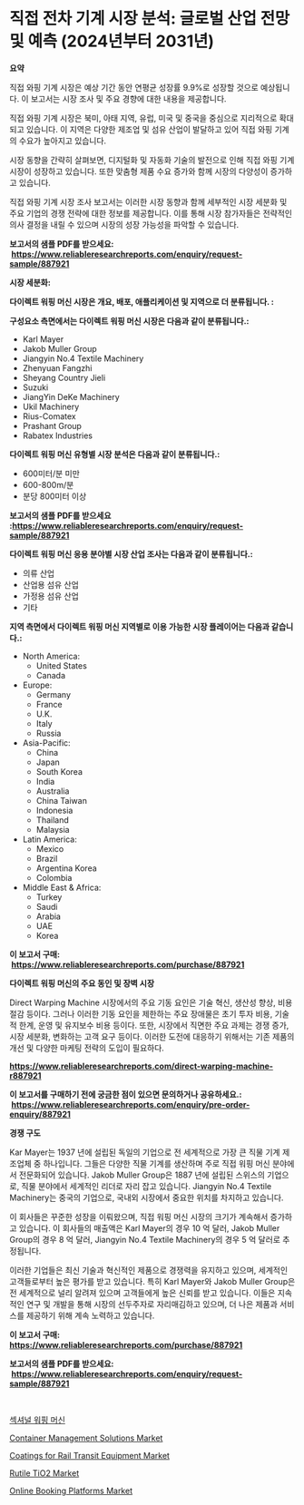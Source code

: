 <p><h1>직접 전차 기계 시장 분석: 글로벌 산업 전망 및 예측 (2024년부터 2031년)</h1></p><p><strong>요약</strong></p>
<p><p>직접 와핑 기계 시장은 예상 기간 동안 연평균 성장률 9.9%로 성장할 것으로 예상됩니다. 이 보고서는 시장 조사 및 주요 경향에 대한 내용을 제공합니다.</p><p>직접 와핑 기계 시장은 북미, 아태 지역, 유럽, 미국 및 중국을 중심으로 지리적으로 확대되고 있습니다. 이 지역은 다양한 제조업 및 섬유 산업이 발달하고 있어 직접 와핑 기계의 수요가 높아지고 있습니다.</p><p>시장 동향을 간략히 살펴보면, 디지털화 및 자동화 기술의 발전으로 인해 직접 와핑 기계 시장이 성장하고 있습니다. 또한 맞춤형 제품 수요 증가와 함께 시장의 다양성이 증가하고 있습니다.</p><p>직접 와핑 기계 시장 조사 보고서는 이러한 시장 동향과 함께 세부적인 시장 세분화 및 주요 기업의 경쟁 전략에 대한 정보를 제공합니다. 이를 통해 시장 참가자들은 전략적인 의사 결정을 내릴 수 있으며 시장의 성장 가능성을 파악할 수 있습니다.</p></p>
<p><strong>보고서의 샘플 PDF를 받으세요: &nbsp;<a href="https://www.reliableresearchreports.com/enquiry/request-sample/887921">https://www.reliableresearchreports.com/enquiry/request-sample/887921</a></strong></p>
<p><strong>시장 세분화:</strong></p>
<p><strong> 다이렉트 워핑 머신 시장은 개요, 배포, 애플리케이션 및 지역으로 더 분류됩니다. :</strong></p>
<p><strong>구성요소 측면에서는 다이렉트 워핑 머신 시장은 다음과 같이 분류됩니다.:</strong></p>
<p><ul><li>Karl Mayer</li><li>Jakob Muller Group</li><li>Jiangyin No.4 Textile Machinery</li><li>Zhenyuan Fangzhi</li><li>Sheyang Country Jieli</li><li>Suzuki</li><li>JiangYin DeKe Machinery</li><li>Ukil Machinery</li><li>Rius-Comatex</li><li>Prashant Group</li><li>Rabatex Industries</li></ul></p>
<p><strong> 다이렉트 워핑 머신 유형별 시장 분석은 다음과 같이 분류됩니다.:</strong></p>
<p><ul><li>600미터/분 미만</li><li>600-800m/분</li><li>분당 800미터 이상</li></ul></p>
<p><strong>보고서의 샘플 PDF를 받으세요 :<a href="https://www.reliableresearchreports.com/enquiry/request-sample/887921">https://www.reliableresearchreports.com/enquiry/request-sample/887921</a></strong></p>
<p><strong> 다이렉트 워핑 머신 응용 분야별 시장 산업 조사는 다음과 같이 분류됩니다.:</strong></p>
<p><ul><li>의류 산업</li><li>산업용 섬유 산업</li><li>가정용 섬유 산업</li><li>기타</li></ul></p>
<p><strong>지역 측면에서 다이렉트 워핑 머신 지역별로 이용 가능한 시장 플레이어는 다음과 같습니다.:</strong></p>
<p><ul>
    <li>
        North America:
        <ul>
            <li>United States</li>
            <li>Canada</li>
        </ul>
    </li>
    <li>
        Europe:
        <ul>
            <li>Germany</li>
            <li>France</li>
            <li>U.K.</li>
            <li>Italy</li>
            <li>Russia</li>
        </ul>
    </li>
    <li>
        Asia-Pacific:
        <ul>
            <li>China</li>
            <li>Japan</li>
            <li>South Korea</li>
            <li>India</li>
            <li>Australia</li>
            <li>China Taiwan</li>
            <li>Indonesia</li>
            <li>Thailand</li>
            <li>Malaysia</li>
        </ul>
    </li>
    <li>
        Latin America:
        <ul>
            <li>Mexico</li>
            <li>Brazil</li>
            <li>Argentina Korea</li>
            <li>Colombia</li>
        </ul>
    </li>
    <li>
        Middle East & Africa:
        <ul>
            <li>Turkey</li>
            <li>Saudi</li>
            <li>Arabia</li>
            <li>UAE</li>
            <li>Korea</li>
        </ul>
    </li>
    </ul></p>
<p><strong>이 보고서 구매: &nbsp;<a href="https://www.reliableresearchreports.com/purchase/887921">https://www.reliableresearchreports.com/purchase/887921</a></strong></p>
<p><strong>다이렉트 워핑 머신의 주요 동인 및 장벽 시장</strong></p>
<p><p>Direct Warping Machine 시장에서의 주요 기동 요인은 기술 혁신, 생산성 향상, 비용 절감 등이다. 그러나 이러한 기동 요인을 제한하는 주요 장애물은 초기 투자 비용, 기술적 한계, 운영 및 유지보수 비용 등이다. 또한, 시장에서 직면한 주요 과제는 경쟁 증가, 시장 세분화, 변화하는 고객 요구 등이다. 이러한 도전에 대응하기 위해서는 기존 제품의 개선 및 다양한 마케팅 전략의 도입이 필요하다.</p></p>
<p><strong><a href="https://www.reliableresearchreports.com/direct-warping-machine-r887921">https://www.reliableresearchreports.com/direct-warping-machine-r887921</a></strong></p>
<p><strong>이 보고서를 구매하기 전에 궁금한 점이 있으면 문의하거나 공유하세요.: &nbsp;<a href="https://www.reliableresearchreports.com/enquiry/pre-order-enquiry/887921">https://www.reliableresearchreports.com/enquiry/pre-order-enquiry/887921</a></strong></p>
<p><strong>경쟁 구도</strong></p>
<p><p>Kar Mayer는 1937 년에 설립된 독일의 기업으로 전 세계적으로 가장 큰 직물 기계 제조업체 중 하나입니다. 그들은 다양한 직물 기계를 생산하며 주로 직접 워핑 머신 분야에서 전문화되어 있습니다. Jakob Muller Group은 1887 년에 설립된 스위스의 기업으로, 직물 분야에서 세계적인 리더로 자리 잡고 있습니다. Jiangyin No.4 Textile Machinery는 중국의 기업으로, 국내외 시장에서 중요한 위치를 차지하고 있습니다.</p><p>이 회사들은 꾸준한 성장을 이뤄왔으며, 직접 워핑 머신 시장의 크기가 계속해서 증가하고 있습니다. 이 회사들의 매출액은 Karl Mayer의 경우 10 억 달러, Jakob Muller Group의 경우 8 억 달러, Jiangyin No.4 Textile Machinery의 경우 5 억 달러로 추정됩니다.</p><p>이러한 기업들은 최신 기술과 혁신적인 제품으로 경쟁력을 유지하고 있으며, 세계적인 고객들로부터 높은 평가를 받고 있습니다. 특히 Karl Mayer와 Jakob Muller Group은 전 세계적으로 널리 알려져 있으며 고객들에게 높은 신뢰를 받고 있습니다. 이들은 지속적인 연구 및 개발을 통해 시장의 선두주자로 자리매김하고 있으며, 더 나은 제품과 서비스를 제공하기 위해 계속 노력하고 있습니다.</p></p>
<p><strong>이 보고서 구매: &nbsp; <a href="https://www.reliableresearchreports.com/purchase/887921">https://www.reliableresearchreports.com/purchase/887921</a></strong></p>
<p><strong>보고서의 샘플 PDF를 받으세요: &nbsp;<a href="https://www.reliableresearchreports.com/enquiry/request-sample/887921">https://www.reliableresearchreports.com/enquiry/request-sample/887921</a></strong><strong></strong></p>
<p>&nbsp;</p>
<p><p><a href="https://github.com/FelipeGrrady654556/Market-Research-Report-List-1/blob/main/704196823432.md">섹셔널 워핑 머신</a></p><p><a href="https://github.com/wwwkeltoum/Market-Research-Report-List-2/blob/main/container-management-solutions-market.md">Container Management Solutions Market</a></p><p><a href="https://www.linkedin.com/pulse/coatings-rail-transit-equipment-market-size-share-global-jeqhe?trackingId=6T6Rsm7mR5rMNzn1Xqe2UQ%3D%3D">Coatings for Rail Transit Equipment Market</a></p><p><a href="https://issuu.com/reportprime-2/docs/rutile-tio2-market-size-2030.pptx">Rutile TiO2 Market</a></p><p><a href="https://github.com/joannesouthgate/Market-Research-Report-List-2/blob/main/online-booking-platforms-market.md">Online Booking Platforms Market</a></p></p>